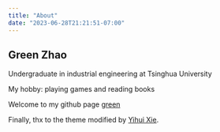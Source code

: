 ```yaml
---
title: "About"
date: "2023-06-28T21:21:51-07:00"
---
```


## Green Zhao

Undergraduate in industrial engineering at Tsinghua University

My hobby: playing games and reading books

Welcome to my github page [green](https://github.com/tsinghua-green-zhao/blog)

Finally, thx to the theme modified by [Yihui Xie](https://github.com/yihui/hugo-lithium).